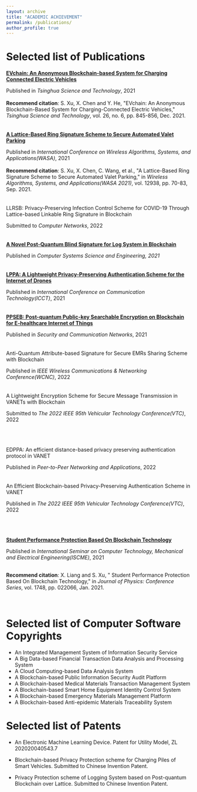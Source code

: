 ```yaml
---
layout: archive
title: "ACADEMIC ACHIEVEMENT"
permalink: /publications/
author_profile: true
---
```


Selected list of Publications
======

[**EVchain: An Anonymous Blockchain-based System for Charging Connected Electric Vehicles**](https://ieeexplore.ieee.org/stamp/stamp.jsp?tp=&arnumber=9449329) 


Published in *Tsinghua Science and Technology*, 2021  
<br>
**Recommend citation**: S. Xu, X. Chen and Y. He, "EVchain: An Anonymous Blockchain-Based System for Charging-Connected Electric Vehicles," *Tsinghua Science and Technology*, vol. 26, no. 6, pp. 845-856, Dec. 2021.
<br><br><br>
[**A Lattice-Based Ring Signature Scheme to Secure Automated Valet Parking**](https://link.springer.com/chapter/10.1007%2F978-3-030-86130-8_6)  

Published in *International Conference on Wireless Algorithms, Systems, and Applications(WASA)*, 2021  
<br>
**Recommend citation**: S. Xu, X. Chen, C. Wang, et al., "A Lattice-Based Ring Signature Scheme to Secure Automated Valet Parking," in *Wireless Algorithms, Systems, and Applications(WASA 2021)*, vol. 12938, pp. 70-83, Sep. 2021.
<br><br><br>
LLRSB: Privacy-Preserving Infection Control Scheme for COVID-19 Through Lattice-based Linkable Ring Signature in Blockchain

Submitted to *Computer Networks*, 2022
<br><br><br>
[**A Novel Post-Quantum Blind Signature for Log System in Blockchain**](https://www.techscience.com/csse/v41n3/45554)

Published in *Computer Systems Science and Engineering, 2021*
<br><br><br>
[**LPPA: A Lightweight Privacy-Preserving Authentication Scheme for the Internet of Drones**](https://ieeexplore.ieee.org/document/9658014)

Published in *International Conference on Communication Technology(ICCT)*, 2021
<br><br><br>
[**PPSEB: Post-quantum Public-key Searchable Encryption on Blockchain for E-healthcare Internet of Things**](https://www.hindawi.com/journals/scn/2022/3368819/)  

Published in *Security and Communication Networks*, 2021
<br><br><br>
Anti-Quantum Attribute-based Signature for Secure EMRs Sharing Scheme with Blockchain  

Published in *IEEE Wireless Communications & Networking Conference(WCNC)*, 2022
<br><br><br>
A Lightweight Encryption Scheme for Secure Message Transmission in VANETs with Blockchain

Submitted to *The 2022 IEEE 95th Vehicular Technology Conference(VTC)*, 2022

<br><br><br>
EDPPA: An efficient distance-based privacy preserving authentication protocol in VANET  

Published in *Peer-to-Peer Networking and Applications*, 2022
<br><br><br>
An Efficient Blockchain-based Privacy-Preserving Authentication Scheme in VANET 

Published in *The 2022 IEEE 95th Vehicular Technology Conference(VTC)*, 2022

<br><br><br>
[**Student Performance Protection Based On Blockchain Technology**](https://iopscience.iop.org/article/10.1088/1742-6596/1748/2/022006/pdf)  

Published in *International Seminar on Computer Technology, Mechanical and Electrical Engineering(ISCME)*, 2021
<br><br>

**Recommend citation**: X. Liang and S. Xu, " Student Performance Protection Based On Blockchain Technology," in *Journal of Physics: Conference Series*, vol. 1748, pp. 022066, Jan. 2021.
<br><br><br>

Selected list of Computer Software Copyrights
======

* An Integrated Management System of Information Security Service
* A Big Data-based Financial Transaction Data Analysis and Processing System
* A Cloud Computing-based Data Analysis System
* A Blockchain-based Public Information Security Audit Platform
* A Blockchain-based Medical Materials Transaction Management System
* A Blockchain-based Smart Home Equipment Identity Control System
* A Blockchain-based Emergency Materials Management Platform
* A Blockchain-based Anti-epidemic Materials Traceability System

  
  
Selected list of Patents
======
  * An Electronic Machine Learning Device. Patent for Utility Model, ZL 202020040543.7

  * Blockchain-based Privacy Protection scheme for Charging Piles of Smart Vehicles. Submitted to Chinese Invention Patent.

  * Privacy Protection scheme of Logging System based on Post-quantum Blockchain over Lattice. Submitted to Chinese Invention Patent.




